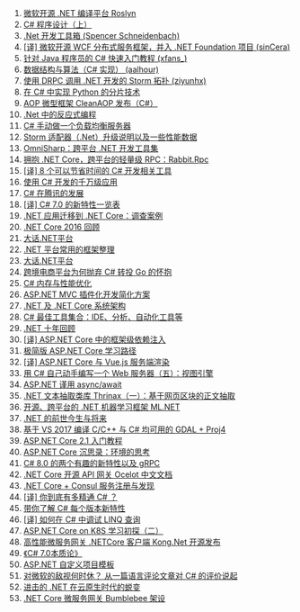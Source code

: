 1. [微软开源 .NET 编译平台 Roslyn](https://weekly.manong.io/bounce?url=http%3A%2F%2Froslyn.codeplex.com%2F&aid=892&nid=26)
1. [C# 程序设计（上）](https://weekly.manong.io/bounce?url=http%3A%2F%2Fmooc.study.163.com%2Fcourse%2FPKU-1000003003%23%2F&aid=1732&nid=55)
1. [.Net 开发工具箱 (Spencer Schneidenbach)](https://weekly.manong.io/bounce?url=http%3A%2F%2Fschneids.net%2Fessential-net-dev-tools%2F&aid=1880&nid=60)
1. [[译] 微软开源 WCF 分布式服务框架，并入 .NET Foundation 项目 (sinCera)](https://weekly.manong.io/bounce?url=http%3A%2F%2F36kr.com%2Fp%2F533141.html&aid=2406&nid=72)
1. [针对 Java 程序员的 C# 快速入门教程 (xfans_)](https://weekly.manong.io/bounce?url=https%3A%2F%2Fgithub.com%2Fxfans%2FCsharp_java_book&aid=2850&nid=79)
1. [数据结构与算法（C# 实现） (aalhour)](https://weekly.manong.io/bounce?url=https%3A%2F%2Fgithub.com%2Faalhour%2FC-Sharp-Algorithms&aid=3049&nid=81)
1. [使用 DRPC 调用 .NET 开发的 Storm 拓扑 (ziyunhx)](https://weekly.manong.io/bounce?url=http%3A%2F%2Fwww.tnidea.com%2Fcall-dot-net-drpc-program.html%3Fhmsr%3Dtoutiao.io%26utm_medium%3Dtoutiao.io%26utm_source%3Dtoutiao.io&aid=3815&nid=90)
1. [在 C# 中实现 Python 的分片技术](https://weekly.manong.io/bounce?url=http%3A%2F%2Fwww.cnblogs.com%2FJarvin%2Fp%2F3721728.html&aid=3991&nid=92)
1. [AOP 微型框架 CleanAOP 发布（C#）](https://weekly.manong.io/bounce?url=https%3A%2F%2Fgithub.com%2FJarvin-Guan%2FCleanAOP%2Fblob%2Fmaster%2FREADME.md&aid=4203&nid=94)
1. [.Net 中的反应式编程](https://weekly.manong.io/bounce?url=http%3A%2F%2Fwww.cnblogs.com%2Frichieyang%2Fp%2F4974630.html&aid=4369&nid=96)
1. [C# 手动做一个负载均衡服务器](https://weekly.manong.io/bounce?url=http%3A%2F%2Fwww.cnblogs.com%2Fnewsea%2Fp%2F4982466.html&aid=4405&nid=96)
1. [Storm 适配器（.Net）升级说明以及一些性能数据](https://weekly.manong.io/bounce?url=http%3A%2F%2Fwww.tnidea.com%2Fdot-net-storm-adapter-upgrade.html&aid=4586&nid=98)
1. [OmniSharp：跨平台 .NET 开发工具集](https://weekly.manong.io/bounce?url=https%3A%2F%2Fgithub.com%2Fomnisharp&aid=6366&nid=119)
1. [拥抱 .NET Core，跨平台的轻量级 RPC：Rabbit.Rpc](https://weekly.manong.io/bounce?url=http%3A%2F%2Fwww.cnblogs.com%2Fants%2Fp%2F5652132.html&aid=6866&nid=126)
1. [[译] 8 个可以节省时间的 C# 开发相关工具](https://weekly.manong.io/bounce?url=http%3A%2F%2Ftoutiao.io%2Fj%2Fnm76ma&aid=7174&nid=131)
1. [使用 C# 开发的千万级应用](https://weekly.manong.io/bounce?url=http%3A%2F%2Fmp.weixin.qq.com%2Fs%3F__biz%3DMzAwNTMxMzg1MA%3D%3D%26mid%3D2654067903%26idx%3D1%26sn%3Db7dbc68796950b27a69acea973b414bc&aid=7452&nid=135)
1. [C# 在腾讯的发展](https://weekly.manong.io/bounce?url=https%3A%2F%2Ftoutiao.io%2Fj%2F5raby8&aid=7655&nid=138)
1. [[译] C# 7.0 的新特性一览表](https://weekly.manong.io/bounce?url=https%3A%2F%2Ftoutiao.io%2Fk%2Fl2xnv9&aid=7722&nid=139)
1. [.NET 应用迁移到 .NET Core：调查案例](https://weekly.manong.io/bounce?url=http%3A%2F%2Fmp.weixin.qq.com%2Fs%2FPqko9ofLIdCDDO_oh6PivA&aid=8146&nid=146)
1. [.NET Core 2016 回顾](https://weekly.manong.io/bounce?url=https%3A%2F%2Ftoutiao.io%2Fk%2Fb5zp70&aid=8398&nid=150)
1. [大话.NET平台](https://weekly.manong.io/bounce?url=http%3A%2F%2Ftoutiao.io%2Fsubjects%2F116492%23161&aid=9219&nid=161)
1. [.NET 平台常用的框架整理](https://weekly.manong.io/bounce?url=https%3A%2F%2Ftoutiao.io%2Fk%2Fakac99&aid=9624&nid=167)
1. [大话.NET平台](https://weekly.manong.io/bounce?url=http%3A%2F%2Ftoutiao.io%2Fsubjects%2F116492%23175&aid=10197&nid=175)
1. [跨境电商平台为何抛弃 C# 转投 Go 的怀抱](https://weekly.manong.io/bounce?url=http%3A%2F%2Fmp.weixin.qq.com%2Fs%2F4lV0EwrwGsnUKiYwb3dMjw&aid=10506&nid=180)
1. [C# 内存与性能优化](https://weekly.manong.io/bounce?url=https%3A%2F%2Fmp.weixin.qq.com%2Fs%2FbYZqOZD0WDVK_o8W6ygG5A&aid=10509&nid=180)
1. [ASP.NET MVC 插件化开发简化方案](https://weekly.manong.io/bounce?url=https%3A%2F%2Ftoutiao.io%2Fk%2Fdct4by&aid=10610&nid=181)
1. [.NET 及 .NET Core 系统架构](https://weekly.manong.io/bounce?url=http%3A%2F%2Fmp.weixin.qq.com%2Fs%2FVjNE5pHcg4w03Vy3Xy8unw&aid=10883&nid=185)
1. [C# 最佳工具集合：IDE、分析、自动化工具等](https://weekly.manong.io/bounce?url=http%3A%2F%2Fmp.weixin.qq.com%2Fs%2F3tdw7v7Jm-Do_KpP8-X1WQ&aid=10936&nid=185)
1. [.NET 十年回顾](https://weekly.manong.io/bounce?url=http%3A%2F%2Fmp.weixin.qq.com%2Fs%2F9e9aNWlUA7zviD70OCIqSw&aid=11112&nid=188)
1. [[译] ASP.NET Core 中的框架级依赖注入](https://weekly.manong.io/bounce?url=https%3A%2F%2Ftoutiao.io%2Fk%2F92aezg&aid=11238&nid=190)
1. [极简版 ASP.NET Core 学习路径](https://weekly.manong.io/bounce?url=https%3A%2F%2Ftoutiao.io%2Fk%2F5r2qpq&aid=11387&nid=192)
1. [[译] ASP.NET Core 与 Vue.js 服务端渲染](https://weekly.manong.io/bounce?url=http%3A%2F%2Fmp.weixin.qq.com%2Fs%2F2g22QfGxkZUYhO2b29JCuw&aid=11451&nid=193)
1. [用 C# 自己动手编写一个 Web 服务器（五）：视图引擎](https://weekly.manong.io/bounce?url=https%3A%2F%2Ftoutiao.io%2Fk%2Fb6h60n&aid=11753&nid=197)
1. [ASP.NET 谨用 async/await](https://weekly.manong.io/bounce?url=https%3A%2F%2Ftoutiao.io%2Fk%2Fw5jdrw&aid=11980&nid=200)
1. [.NET 文本抽取类库 Thrinax（一）：基于网页区块的正文抽取](https://weekly.manong.io/bounce?url=https%3A%2F%2Ftoutiao.io%2Fk%2F3mdlkx&aid=12224&nid=203)
1. [开源、跨平台的 .NET 机器学习框架 ML.NET](https://weekly.manong.io/bounce?url=https%3A%2F%2Fmp.weixin.qq.com%2Fs%2FUFMvTnBchyTP-jbGGzNYIQ&aid=13394&nid=220)
1. [.NET 的前世今生与将来](https://weekly.manong.io/bounce?url=https%3A%2F%2Ftoutiao.io%2Fk%2Fl7arpv&aid=14197&nid=232)
1. [基于 VS 2017 编译 C/C++ 与 C# 均可用的 GDAL + Proj4](https://weekly.manong.io/bounce?url=https%3A%2F%2Fmp.weixin.qq.com%2Fs%2FUR1My0mKk_cCYsyPop2Qvw&aid=14418&nid=235)
1. [ASP.NET Core 2.1 入门教程](https://weekly.manong.io/bounce?url=https%3A%2F%2Ftoutiao.io%2Fk%2Fono966&aid=15249&nid=248)
1. [ASP.NET Core 沉思录：环境的思考](https://weekly.manong.io/bounce?url=https%3A%2F%2Fmp.weixin.qq.com%2Fs%2FYi5O19LRFqT2bMClXPGUZQ&aid=15681&nid=254)
1. [C# 8.0 的两个有趣的新特性以及 gRPC](https://weekly.manong.io/bounce?url=https%3A%2F%2Ftoutiao.io%2Fk%2Ftp887e&aid=16230&nid=261)
1. [.NET Core 开源 API 网关 Ocelot 中文文档](https://weekly.manong.io/bounce?url=https%3A%2F%2Ftoutiao.io%2Fk%2F4jsgvg&aid=16296&nid=262)
1. [.NET Core + Consul 服务注册与发现](https://weekly.manong.io/bounce?url=https%3A%2F%2Ftoutiao.io%2Fk%2Fkbkq1w&aid=16402&nid=263)
1. [[译] 你到底有多精通 C# ？](https://weekly.manong.io/bounce?url=https%3A%2F%2Fmp.weixin.qq.com%2Fs%2FMkz4wAY0Latf-u4KoE92Hg&aid=16502&nid=264)
1. [带你了解 C# 每个版本新特性](https://weekly.manong.io/bounce?url=https%3A%2F%2Fmp.weixin.qq.com%2Fs%2FmysJi7i-GhQgQ2ozWbBPNg&aid=16709&nid=267)
1. [[译] 如何在 C# 中调试 LINQ 查询](https://weekly.manong.io/bounce?url=https%3A%2F%2Fmp.weixin.qq.com%2Fs%2FPTQ7CrxCL6efSPwqgREE2A&aid=16839&nid=268)
1. [ASP.NET Core on K8S 学习初探（二）](https://weekly.manong.io/bounce?url=https%3A%2F%2Fmp.weixin.qq.com%2Fs%2FOcJLKkRFB_jtY_ZNn-BBEQ&aid=16915&nid=269)
1. [高性能微服务网关 .NETCore 客户端 Kong.Net 开源发布](https://weekly.manong.io/bounce?url=https%3A%2F%2Fmp.weixin.qq.com%2Fs%2FvKAjx0C0JpwKZ56qii9FQg&aid=17003&nid=270)
1. [《C# 7.0本质论》](https://weekly.manong.io/bounce?url=https%3A%2F%2Fitem.jd.com%2F12528809.html%23none&aid=17009&nid=270)
1. [ASP.NET 自定义项目模板](https://weekly.manong.io/bounce?url=https%3A%2F%2Ftoutiao.io%2Fk%2F9ejx28s&aid=17300&nid=274)
1. [对微软的敌视何时休？ 从一篇语言评论文章对 C# 的评价说起](https://weekly.manong.io/bounce?url=https%3A%2F%2Fmp.weixin.qq.com%2Fs%2F7UBqWAAFgeR4dn6CBcxNjw&aid=17436&nid=276)
1. [进击的 .NET 在云原生时代的蜕变](https://weekly.manong.io/bounce?url=https%3A%2F%2Fmp.weixin.qq.com%2Fs%2Fqfqk9BtiZ9i3iSJSYB-MaA&aid=17736&nid=280)
1. [.NET Core 微服务网关 Bumblebee 架设](https://weekly.manong.io/bounce?url=https%3A%2F%2Fmp.weixin.qq.com%2Fs%2F5k6gZzj-gPcRksHnRyZejw&aid=17815&nid=281)
